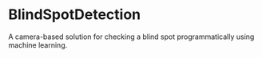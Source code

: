 # BlindSpotDetection
A camera-based solution for checking a blind spot programmatically using machine learning. 
